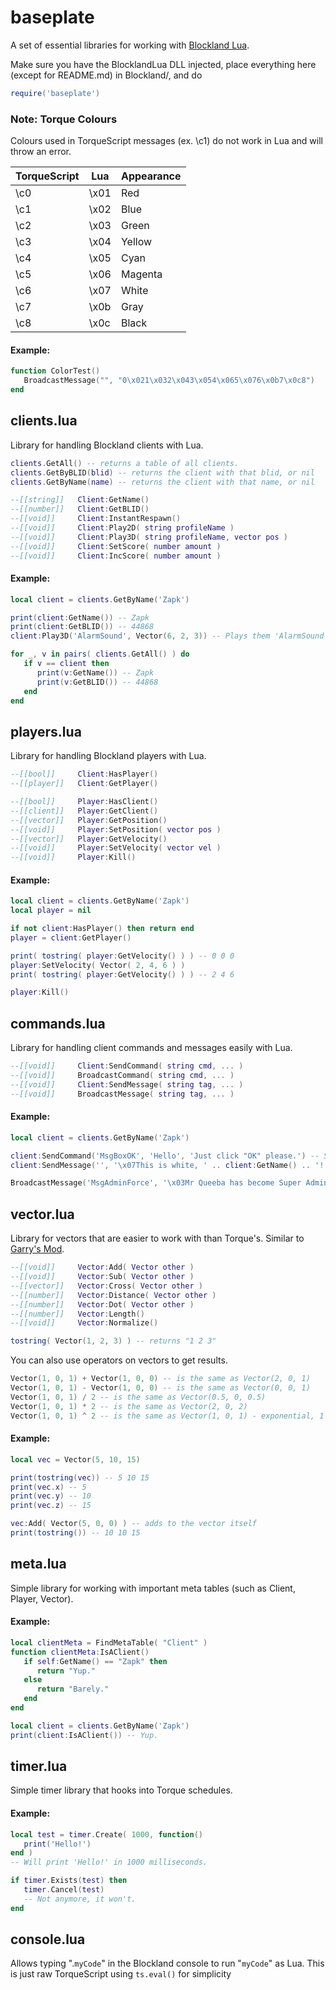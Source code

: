 # baseplate
A set of essential libraries for working with [Blockland Lua](https://github.com/portify/BlocklandLua).

Make sure you have the BlocklandLua DLL injected, place everything here (except for README.md) in Blockland/, and do
```Lua
require('baseplate')
```

### Note: Torque Colours
Colours used in TorqueScript messages (ex. \c1) do not work in Lua and will throw an error.

TorqueScript  | Lua           | Appearance
------------- | ------------- | -------------
\c0           | \x01          | Red
\c1           | \x02          | Blue
\c2           | \x03          | Green
\c3           | \x04          | Yellow
\c4           | \x05          | Cyan
\c5           | \x06          | Magenta
\c6           | \x07          | White
\c7           | \x0b          | Gray
\c8           | \x0c          | Black

#### Example:
```Lua
function ColorTest()
   BroadcastMessage("", "0\x021\x032\x043\x054\x065\x076\x0b7\x0c8")
end
```

## clients.lua
Library for handling Blockland clients with Lua.

```Lua
clients.GetAll() -- returns a table of all clients.
clients.GetByBLID(blid) -- returns the client with that blid, or nil
clients.GetByName(name) -- returns the client with that name, or nil

--[[string]]   Client:GetName()
--[[number]]   Client:GetBLID()
--[[void]]     Client:InstantRespawn()
--[[void]]     Client:Play2D( string profileName )
--[[void]]     Client:Play3D( string profileName, vector pos )
--[[void]]     Client:SetScore( number amount )
--[[void]]     Client:IncScore( number amount )
```
#### Example:
```Lua
local client = clients.GetByName('Zapk')

print(client:GetName()) -- Zapk
print(client:GetBLID()) -- 44868
client:Play3D('AlarmSound', Vector(6, 2, 3)) -- Plays them 'AlarmSound' at pos '6 2 3'.

for _, v in pairs( clients.GetAll() ) do
   if v == client then
      print(v:GetName()) -- Zapk
      print(v:GetBLID()) -- 44868
   end
end
```

## players.lua
Library for handling Blockland players with Lua.

```Lua
--[[bool]]     Client:HasPlayer()
--[[player]]   Client:GetPlayer()

--[[bool]]     Player:HasClient()
--[[client]]   Player:GetClient()
--[[vector]]   Player:GetPosition()
--[[void]]     Player:SetPosition( vector pos )
--[[vector]]   Player:GetVelocity()
--[[void]]     Player:SetVelocity( vector vel )
--[[void]]     Player:Kill()
```
#### Example:
```Lua
local client = clients.GetByName('Zapk')
local player = nil

if not client:HasPlayer() then return end
player = client:GetPlayer()

print( tostring( player:GetVelocity() ) ) -- 0 0 0
player:SetVelocity( Vector( 2, 4, 6 ) )
print( tostring( player:GetVelocity() ) ) -- 2 4 6

player:Kill()
```

## commands.lua
Library for handling client commands and messages easily with Lua.

```Lua
--[[void]]     Client:SendCommand( string cmd, ... )
--[[void]]     BroadcastCommand( string cmd, ... )
--[[void]]     Client:SendMessage( string tag, ... )
--[[void]]     BroadcastMessage( string tag, ... )
```
#### Example:
```Lua
local client = clients.GetByName('Zapk')

client:SendCommand('MsgBoxOK', 'Hello', 'Just click "OK" please.') -- Sends a client command to the client.
client:SendMessage('', '\x07This is white, ' .. client:GetName() .. '!') -- Sends a message to the client.

BroadcastMessage('MsgAdminForce', '\x03Mr Queeba has become Super Admin (Auto)') -- Sends a message to all clients.
```

## vector.lua
Library for vectors that are easier to work with than Torque's. Similar to [Garry's Mod](http://wiki.garrysmod.com/page/Category:Vector).

```Lua
--[[void]]     Vector:Add( Vector other )
--[[void]]     Vector:Sub( Vector other )
--[[vector]]   Vector:Cross( Vector other )
--[[number]]   Vector:Distance( Vector other )
--[[number]]   Vector:Dot( Vector other )
--[[number]]   Vector:Length()
--[[void]]     Vector:Normalize()

tostring( Vector(1, 2, 3) ) -- returns "1 2 3"
```
You can also use operators on vectors to get results.
```Lua
Vector(1, 0, 1) + Vector(1, 0, 0) -- is the same as Vector(2, 0, 1)
Vector(1, 0, 1) - Vector(1, 0, 0) -- is the same as Vector(0, 0, 1)
Vector(1, 0, 1) / 2 -- is the same as Vector(0.5, 0, 0.5)
Vector(1, 0, 1) * 2 -- is the same as Vector(2, 0, 2)
Vector(1, 0, 1) ^ 2 -- is the same as Vector(1, 0, 1) - exponential, 1 squared is 1 :P
```
#### Example:
```Lua
local vec = Vector(5, 10, 15)

print(tostring(vec)) -- 5 10 15
print(vec.x) -- 5
print(vec.y) -- 10
print(vec.z) -- 15

vec:Add( Vector(5, 0, 0) ) -- adds to the vector itself
print(tostring()) -- 10 10 15
```

## meta.lua
Simple library for working with important meta tables (such as Client, Player, Vector).
#### Example:
```Lua
local clientMeta = FindMetaTable( "Client" )
function clientMeta:IsAClient()
   if self:GetName() == "Zapk" then
      return "Yup."
   else
      return "Barely."
   end
end

local client = clients.GetByName('Zapk')
print(client:IsAClient()) -- Yup.

```

## timer.lua
Simple timer library that hooks into Torque schedules.
#### Example:
```Lua
local test = timer.Create( 1000, function()
   print('Hello!')
end )
-- Will print 'Hello!' in 1000 milliseconds.

if timer.Exists(test) then
   timer.Cancel(test)
   -- Not anymore, it won't.
end
```

## console.lua
Allows typing ".`myCode`" in the Blockland console to run "`myCode`" as Lua. This is just raw TorqueScript using `ts.eval()` for simplicity
